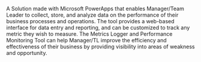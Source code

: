 A Solution made with Microsoft PowerApps that enables Manager/Team Leader to collect, store, and analyze data on the performance of their business processes and operations. The tool provides a web-based interface for data entry and reporting, and can be customized to track any metric they wish to measure. The Metrics Logger and Performance Monitoring Tool can help Manager/TL improve the efficiency and effectiveness of their business by providing visibility into areas of weakness and opportunity.
